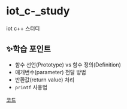 # iot_c-_study
iot c++ 스터디

## ✨학습 포인트
- 함수 선언(Prototype) vs 함수 정의(Definition)
- 매개변수(parameter) 전달 방법
- 반환값(return value) 처리
- `printf` 사용법

[코드]()
